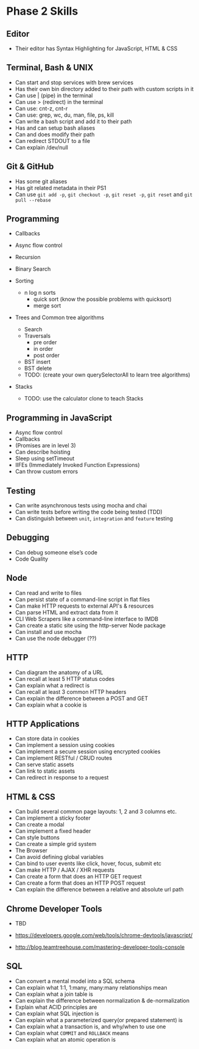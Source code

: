 # Phase 2 Skills


## Editor

- Their editor has Syntax Highlighting for JavaScript, HTML & CSS


## Terminal, Bash & UNIX

- Can start and stop services with brew services
- Has their own bin directory added to their path with custom scripts in it
- Can use | (pipe) in the terminal
- Can use > (redirect) in the terminal
- Can use: cnt-z, cnt-r
- Can use: grep, wc, du, man, file, ps, kill
- Can write a bash script and add it to their path
- Has and can setup bash aliases
- Can and does modify their path
- Can redirect STDOUT to a file
- Can explain /dev/null

## Git & GitHub

- Has some git aliases
- Has git related metadata in their PS1
- Can use `git add -p`, `git checkout -p`, `git reset -p`, `git reset` and
`git pull --rebase`


## Programming

- Callbacks
- Async flow control
- Recursion
- Binary Search
- Sorting
  - n log n sorts
    - quick sort (know the possible problems with quicksort)
    - merge sort

- Trees and Common tree algorithms
  - Search
  - Traversals
    - pre order
    - in order
    - post order
  - BST insert
  - BST delete
  - TODO: (create your own querySelectorAll to learn tree algorithms)

- Stacks
  - TODO: use the calculator clone to teach Stacks

## Programming in JavaScript

- Async flow control
- Callbacks
- (Promises are in level 3)
- Can describe hoisting
- Sleep using setTimeout
- IIFEs (Immediately Invoked Function Expressions)
- Can throw custom errors


## Testing

- Can write asynchronous tests using mocha and chai
- Can write tests before writing the code being tested (TDD)
- Can distinguish between `unit`, `integration` and `feature` testing


## Debugging

- Can debug someone else’s code
- Code Quality



## Node

- Can read and write to files
- Can persist state of a command-line script in flat files
- Can make HTTP requests to external API's & resources
- Can parse HTML and extract data from it
- CLI Web Scrapers like a command-line interface to IMDB
- Can create a static site using the http-server Node package
- Can install and use mocha
- Can use the node debugger (??)


## HTTP

- Can diagram the anatomy of a URL
- Can recall at least 5 HTTP status codes
- Can explain what a redirect is
- Can recall at least 3 common HTTP headers
- Can explain the difference between a POST and GET
- Can explain what a cookie is


## HTTP Applications

- Can store data in cookies
- Can implement a session using cookies
- Can implement a secure session using encrypted cookies
- Can implement RESTful / CRUD routes
- Can serve static assets
- Can link to static assets
- Can redirect in response to a request


## HTML & CSS

- Can build several common page layouts: 1, 2 and 3 columns etc.
- Can implement a sticky footer
- Can create a modal
- Can implement a fixed header
- Can style buttons
- Can create a simple grid system
- The Browser
- Can avoid defining global variables
- Can bind to user events like click, hover, focus, submit etc
- Can make HTTP / AJAX / XHR requests
- Can create a form that does an HTTP GET request
- Can create a form that does an HTTP POST request
- Can explain the difference between a relative and absolute url path


## Chrome Developer Tools

- TBD

- https://developers.google.com/web/tools/chrome-devtools/javascript/
- http://blog.teamtreehouse.com/mastering-developer-tools-console

## SQL
- Can convert a mental model into a SQL schema
- Can explain what 1:1, 1:many, many:many relationships mean
- Can explain what a join table is
- Can explain the difference between normalization & de-normalization
- Explain what ACID principles are
- Can explain what SQL injection is
- Can explain what a parameterized query(or prepared statement) is
- Can explain what a transaction is, and why/when to use one
- Can explain what  `COMMIT` and `ROLLBACK` means
- Can explain what an atomic operation is

